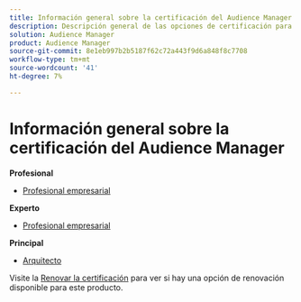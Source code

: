 ```yaml
---
title: Información general sobre la certificación del Audience Manager
description: Descripción general de las opciones de certificación para Adobe Audience Manager
solution: Audience Manager
product: Audience Manager
source-git-commit: 8e1eb997b2b5187f62c72a443f9d6a848f8c7708
workflow-type: tm+mt
source-wordcount: '41'
ht-degree: 7%

---
```


# Información general sobre la certificación del Audience Manager

**Profesional**

* [Profesional empresarial](/help/certifications/aam/aam-p-business.md) <!--AD0-E458-->

**Experto**

* [Profesional empresarial](/help/certifications/aam/aam-e-business.md) <!--AD0-E457-->

**Principal**

* [Arquitecto](/help/certifications/aam/aam-m-architect.md) <!--AD0-E454-->

Visite la [Renovar la certificación](/help/certifications/renew.md) para ver si hay una opción de renovación disponible para este producto.
